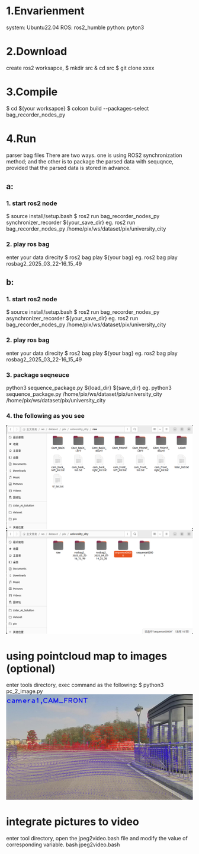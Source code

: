 
# 1.Envarienment
system: Ubuntu22.04
ROS: ros2_humble
python: pyton3

# 2.Download
create ros2 worksapce,
$ mkdir src & cd src
$ git clone xxxx

# 3.Compile
$ cd ${your worksapce}
$ colcon build --packages-select bag_recorder_nodes_py

# 4.Run
parser bag files
There are two ways. one is using ROS2 synchronization method; and the other is to package the parsed data with sequqnce, provided that the parsed data is stored in advance.


## a:
### 1. start ros2 node 
$ source install/setup.bash
$ ros2 run bag_recorder_nodes_py synchronizer_recorder ${your_save_dir}
eg. ros2 run bag_recorder_nodes_py /home/pix/ws/dataset/pix/university_city

### 2. play ros bag
enter your data direcity
$ ros2 bag play ${your bag}
eg. ros2 bag play rosbag2_2025_03_22-16_15_49


## b:
### 1. start ros2 node
$ source install/setup.bash
$ ros2 run bag_recorder_nodes_py asynchronizer_recorder ${your_save_dir}
eg. ros2 run bag_recorder_nodes_py /home/pix/ws/dataset/pix/university_city


### 2. play ros bag
enter your data direcity
$ ros2 bag play ${your bag}
eg. ros2 bag play rosbag2_2025_03_22-16_15_49


### 3. package seqneuce
python3 sequence_package.py ${load_dir} ${save_dir}
eg. python3 sequence_package.py /home/pix/ws/dataset/pix/university_city /home/pix/ws/dataset/pix/university_city


### 4. the following as you see

![image](imgs/raw.png)
![image](imgs/sequence.png)


# using pointcloud map to images (optional)
enter tools directory, exec command as the following:
$ python3 pc_2_image.py
![image](imgs/camera1_000map.jpeg)

# integrate pictures to video
enter tool directory, open the jpeg2video.bash file and modify the value of corresponding variable.
bash jpeg2video.bash
